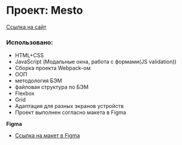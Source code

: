 # Проект: Mesto
[Ссылка на сайт](https://yauheni5.github.io/mesto/index.html)

### Использовано:
* HTML+CSS
* JavaScript (Модальные окна, работа с формами(JS validation))
* Сборка проекта Webpack-ом
* ООП
* методология БЭМ
* файловая структура по БЭМ
* Flexbox
* Grid
* Адаптация для разных экранов устройств
* Проект выполнен согласно макета в Figma

**Figma**
* [Ссылка на макет в Figma](https://www.figma.com/file/2cn9N9jSkmxD84oJik7xL7/JavaScript.-Sprint-4?node-id=28212%3A2)
